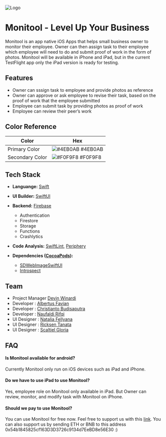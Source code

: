 ![Logo](https://github.com/MC3-WIP/monitool/blob/dev/Assets/readme_header.png?raw=true)

# Monitool - Level Up Your Business

Monitool is an app native iOS Apps that helps small business owner to monitor their employee. Owner can then assign task to their employee which employee will need to do and submit proof of work in the form of photos. Monitool will be available in iPhone and iPad, but in the current TestFlight app only the iPad version is ready for testing.

## Features

- Owner can sssign task to employee and provide photos as reference
- Owner can approve or ask employee to revise their task, based on the proof of work that the employee submitted
- Employee can submit task by providing photos as proof of work
- Employee can review their peer’s work

## Color Reference

| Color           | Hex                                                              |
| --------------- | ---------------------------------------------------------------- |
| Primary Color   | ![#4EB0AB](https://via.placeholder.com/10/4EB0AB?text=+) #4EB0AB |
| Secondary Color | ![#F0F9F8](https://via.placeholder.com/10/F0F9F8?text=+) #F0F9F8 |

## Tech Stack

- **Languange:** [Swift](https://swift.org/)

- **UI Builder:** [SwiftUI](https://developer.apple.com/xcode/swiftui/)

- **Backend:** [Firebase](https://firebase.google.com/)

  - Authentication
  - Firestore
  - Storage
  - Functions
  - Crashlytics

- **Code Analysis:** [SwiftLint](https://github.com/realm/SwiftLint), [Periphery](https://github.com/peripheryapp/periphery)

- **Dependencies ([CocoaPods](https://cocoapods.org/)):**
  - [SDWebImageSwiftUI](https://github.com/SDWebImage/SDWebImageSwiftUI)
  - [Introspect](https://github.com/siteline/SwiftUI-Introspect)

<!-- ## Screenshots

![App Screenshot](https://via.placeholder.com/468x300?text=App+Screenshot+Here) -->

## Team

- Project Manager [Devin Winardi](https://github.com/devin1727)
- Developer : [Albertus Favian](https://github.com/albertusfavian)
- Developer : [Christianto Budisaputra](https://github.com/chrsomle)
- Developer : [Naufaldi Rifqi](https://github.com/naufaldirfq)
- UI Designer : [Natalia Fellyana](https://github.com/nataliafellyana)
- UI Designer : [Ricksen Tanata](https://github.com/ricksentnt)
- UI Designer : [Scaltiel Gloria](https://github.com/scaltielgloriaa)

## FAQ

#### Is Monitool available for android?

Currently Monitool only run on iOS devices such as iPad and iPhone.

#### Do we have to use iPad to use Monitool?

Yes, employee role on Monitool only available in iPad. But Owner can review, monitor, and modify task with Monitool on iPhone.

#### Should we pay to use Monitool?

You can use Monitool for free now. Feel free to support us with this [link](https://www.buymeacoffee.com/Monitool).
You can also support us by sending ETH or BNB to this address 0x54b1845825cf163D3D3726c9134d7EeBD8e56E30 :)

